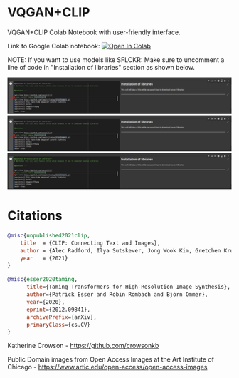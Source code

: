 # VQGAN+CLIP
VQGAN+CLIP Colab Notebook with user-friendly interface.

Link to Google Colab notebook: [![Open In Colab][colab-badge]][colab-notebook]

[colab-notebook]: <https://colab.research.google.com/github/justinjohn0306/VQGAN-CLIP/blob/main/VQGAN%2BCLIP_(z%2Bquantize_method_with_augmentations%2C_user_friendly_interface).ipynb>
[colab-badge]: <https://colab.research.google.com/assets/colab-badge.svg>


NOTE: If you want to use models like SFLCKR: Make sure to uncomment a line of code in "Installation of libraries" section as shown below.

<img src="./Resources/snip33.PNG" width="512px"></img><img src="./Resources/snip33.PNG" width="512px"></img><img src="./Resources/snip33.PNG" width="512px"></img>





# Citations

```bibtex
@misc{unpublished2021clip,
    title  = {CLIP: Connecting Text and Images},
    author = {Alec Radford, Ilya Sutskever, Jong Wook Kim, Gretchen Krueger, Sandhini Agarwal},
    year   = {2021}
}
```
```bibtex
@misc{esser2020taming,
      title={Taming Transformers for High-Resolution Image Synthesis}, 
      author={Patrick Esser and Robin Rombach and Björn Ommer},
      year={2020},
      eprint={2012.09841},
      archivePrefix={arXiv},
      primaryClass={cs.CV}
}
```
Katherine Crowson - https://github.com/crowsonkb

Public Domain images from Open Access Images at the Art Institute of Chicago - https://www.artic.edu/open-access/open-access-images
